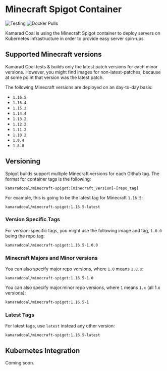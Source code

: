 Minecraft Spigot Container
==========================

![Testing](https://github.com/kamarad-coal/minecraft-spigot/workflows/Testing/badge.svg?branch=master)
![Docker Pulls](https://img.shields.io/docker/pulls/kamaradcoal/minecraft-spigot)

Kamarad Coal is using the Minecraft Spigot container to deploy servers on Kubernetes infrastructure in order to provide easy server spin-ups.

## Supported Minecraft versions

Kamarad Coal tests & builds only the latest patch versions for each minor versions. However, you might find images for non-latest-patches, because at some point that version was the latest patch.

The following Minecraft versions are deployed on an day-to-day basis:

- `1.16.5`
- `1.16.4`
- `1.15.2`
- `1.14.4`
- `1.13.2`
- `1.12.2`
- `1.11.2`
- `1.10.2`
- `1.9.4`
- `1.8.8`

## Versioning

Spigot builds support multiple Minecraft versions for each Github tag. The format for container tags is the following:

```
kamaradcoal/minecraft-spigot:[minecraft_version]-[repo_tag]
```

For example, this is going to be the latest tag for Minecraft `1.16.5`:

```
kamaradcoal/minecraft-spigot:1.16.5-latest
```

### Version Specific Tags

For version-specific tags, you might use the following image and tag, `1.0.0` being the repo tag:

```
kamaradcoal/minecraft-spigot:1.16.5-1.0.0
```

### Minecraft Majors and Minor versions

You can also specify major repo versions, where `1.0` means `1.0.x`:

```
kamaradcoal/minecraft-spigot:1.16.5-1.0
```

You can also specify major.minor repo versions, where `1` means `1.x` (all 1.x versions):

```
kamaradcoal/minecraft-spigot:1.16.5-1
```

### Latest Tags

For latest tags, use `latest` instead any other version:

```
kamaradcoal/minecraft-spigot:1.16.5-latest
```

## Kubernetes Integration

Coming soon.
